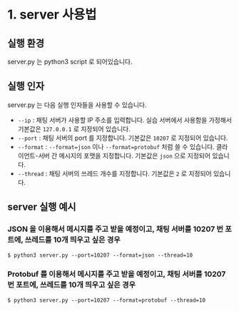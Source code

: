 # 1. server 사용법

## 실행 환경

server.py 는 python3 script 로 되어있습니다.

## 실행 인자

server.py 는 다음 실행 인자들을 사용할 수 있습니다.

* `--ip` : 채팅 서버가 사용할 IP 주소를 입력합니다. 실습 서버에서 사용함을 가정해서 기본값은 `127.0.0.1` 로 지정되어 있습니다.
* `--port` : 채팅 서버의 port 를 지정합니다. 기본값은 `10207` 로 지정되어 있습니다.
* `--format` : `--format=json` 이나 `--format=protobuf` 처럼 쓸 수 있습니다. 클라이언트-서버 간 메시지의 포맷을 지정합니다. 기본값은 `json` 으로 지정되어 있습니다.
* `--thread` : 채팅 서버의 쓰레드 개수를 지정합니다. 기본값은 `2` 로 지정되어 있습니다.

## server 실행 예시

### JSON 을 이용해서 메시지를 주고 받을 예정이고, 채팅 서버를 10207 번 포트에, 쓰레드를 10개 띄우고 싶은 경우

```
$ python3 server.py --port=10207 --format=json --thread=10
```

### Protobuf 를 이용해서 메시지를 주고 받을 예정이고, 채팅 서버를 10207 번 포트에, 쓰레드를 10개 띄우고 싶은 경우

```
$ python3 server.py --port=10207 --format=protobuf --thread=10
```